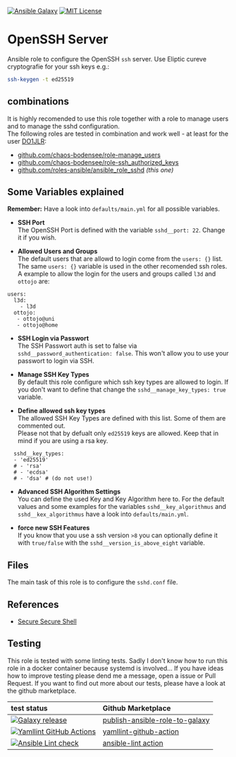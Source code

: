 [![Ansible Galaxy](https://raw.githubusercontent.com/roles-ansible/ansible_role_sshd/main/.github/galaxy.svg?sanitize=true)](https://galaxy.github.com/do1jlr/sshd) [![MIT License](https://raw.githubusercontent.com/roles-ansible/ansible_role_sshd/main/.github/license.svg?sanitize=true)](https://github.com/roles-ansible/ansible_role_sshd/blob/main/LICENSE)

OpenSSH Server
==============

Ansible role to configure the OpenSSH `ssh` server.
Use Eliptic cureve cryptografie for your ssh keys e.g.:
```bash
ssh-keygen -t ed25519
```

 combinations
---------------
It is highly recomended to use this role together with a role to manage users and to manage the sshd configuration.<br/>
The following roles are tested in combination and work well - at least for the user [DO1JLR](https://github.com/do1jlr):
 - [github.com/chaos-bodensee/role-manage_users](https://github.com/chaos-bodensee/role-manage_users.git)
 - [github.com/chaos-bodensee/role-ssh_authorized_keys](https://github.com/chaos-bodensee/role-ssh_authorized_keys.git)
 - [github.com/roles-ansible/ansible_role_sshd](https://github.com/roles-ansible/ansible_role_sshd.git) *(this one)*


 Some Variables explained
------------------------------
**Remember:** Have a look into ``defaults/main.yml`` for all possible variables.

+ **SSH Port**<br/>
  The OpenSSH Port is defined with the variable ``sshd__port: 22``. Change it if you wish.

+ **Allowed Users and Groups**<br/>
  The default users that are allowd to login come from the ``users: {}`` list.<br/>
  The same ``users: {}`` variable is used in the other recomended ssh roles.<br/>
  A example to allow the login for the users and groups called ``l3d`` and ``ottojo`` are:
```
users:
  l3d:
    - l3d
  ottojo:
   - ottojo@uni
   - ottojo@home
```

+ **SSH Login via Passwort**<br/>
  The SSH Passwort auth is set to false via ``sshd__password_authentication: false``. This won't allow you to use your passwort to login via SSH.

+ **Manage SSH Key Types**<br/>
  By default this role configure which ssh key types are allowed to login. If you don't want to define that change the ``sshd__manage_key_types: true`` variable.

+ **Define allowed ssh key types**<br/>
  The allowed SSH Key Types are defined with this list. Some of them are commented out.<br/>
  Please not that by defualt only ``ed25519`` keys are allowed. Keep that in mind if you are using a rsa key.
```
  sshd__key_types:
  - 'ed25519'
  # - 'rsa'
  # - 'ecdsa'
  # - 'dsa' # (do not use!)
```

+ **Advanced SSH Algorithm Settings**<br/>
  You can define the used Key and Key Algorithm here to. For the default values and some examples for the variables ``sshd__key_algorithmus`` and ``sshd__kex_algorithmus`` have a look into ``defaults/main.yml``.


+ **force new SSH Features**<br/>
  If you know that you use a ssh version ``>8`` you can optionally define it with ``true/false`` with the ``sshd__version_is_above_eight`` variable.

 Files
-----

The main task of this role is to configure the ``sshd.conf`` file.


 References
----------

* [Secure Secure Shell](https://stribika.github.io/2015/01/04/secure-secure-shell.html)

 Testing
--------
This role is tested with some linting tests. Sadly I don't know how to run this role in a docker container because systemd is involved... If you have ideas how to improve testing please dend me a message, open a issue or Pull Request.
If you want to find out more about our tests, please have a look at the github marketplace.

| test status | Github Marketplace |
| :---------  | :----------------  |
| [![Galaxy release](https://github.com/roles-ansible/ansible_role_sshd/actions/workflows/galaxy.yml/badge.svg)](https://github.com/roles-ansible/ansible_role_sshd/actions/workflows/galaxy.yml) | [publish-ansible-role-to-galaxy](https://github.com/marketplace/actions/publish-ansible-role-to-galaxy) |
| [![Yamllint GitHub Actions](https://github.com/roles-ansible/ansible_role_sshd/actions/workflows/yamllint.yaml/badge.svg)](https://github.com/roles-ansible/ansible_role_sshd/actions/workflows/yamllint.yaml) | [yamllint-github-action](https://github.com/marketplace/actions/yamllint-github-action) |
| [![Ansible Lint check](https://github.com/roles-ansible/ansible_role_sshd/actions/workflows/ansible-linting-check.yml/badge.svg)](https://github.com/roles-ansible/ansible_role_sshd/actions/workflows/ansible-linting-check.yml) | [ansible-lint action](https://github.com/marketplace/actions/ansible-lint)

